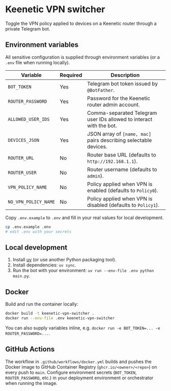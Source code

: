 # Keenetic VPN switcher

Toggle the VPN policy applied to devices on a Keenetic router
through a private Telegram bot.

## Environment variables

All sensitive configuration is supplied through environment variables
(or a `.env` file when running locally).

| Variable             | Required | Description                                                         |
| -------------------- | -------- | ------------------------------------------------------------------- |
| `BOT_TOKEN`          | Yes      | Telegram bot token issued by `@BotFather`.                          |
| `ROUTER_PASSWORD`    | Yes      | Password for the Keenetic router admin account.                     |
| `ALLOWED_USER_IDS`   | Yes      | Comma-separated Telegram user IDs allowed to interact with the bot. |
| `DEVICES_JSON`       | Yes      | JSON array of `[name, mac]` pairs describing selectable devices.    |
| `ROUTER_URL`         | No       | Router base URL (defaults to `http://192.168.1.1`).                 |
| `ROUTER_USER`        | No       | Router username (defaults to `admin`).                              |
| `VPN_POLICY_NAME`    | No       | Policy applied when VPN is enabled (defaults to `Policy0`).         |
| `NO_VPN_POLICY_NAME` | No       | Policy applied when VPN is disabled (defaults to `Policy1`).        |

Copy `.env.example` to `.env` and fill in your real values for local development.

```bash
cp .env.example .env
# edit .env with your secrets
```

## Local development

1. Install [uv](https://docs.astral.sh/uv/) (or use another Python packaging tool).
2. Install dependencies: `uv sync`.
3. Run the bot with your environment: `uv run --env-file .env python main.py`.

## Docker

Build and run the container locally:

```bash
docker build -t keenetic-vpn-switcher .
docker run --env-file .env keenetic-vpn-switcher
```

You can also supply variables inline, e.g. `docker run -e BOT_TOKEN=... -e ROUTER_PASSWORD=...`.

## GitHub Actions

The workflow in `.github/workflows/docker.yml` builds and pushes the Docker image
to GitHub Container Registry (`ghcr.io/<owner>/<repo>`) on every push to `main`.
Configure environment secrets (`BOT_TOKEN`, `ROUTER_PASSWORD`, etc.)
in your deployment environment or orchestrator when running the image.

